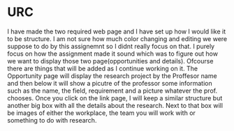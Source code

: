 # URC
I have made the two required web page and I have set up how I would like it 
to be structure. I am not sure how much color changing and editing we were 
suppose to do by this assignemnt so I didnt really focus on that. I purely 
focus on how the assignment made it sound which was to figure out how we 
want to display those two page(opportunities and details). Ofcourse there 
are things that will be added as I continue working on it. 
The Opportunity page will display the research project by the Proffesor name 
and then below it will show a picutre of the professor some information such 
as the name, the field, requirement and a picture whatever the prof. chooses.
Once you click on the link page, I will keep a similar structure but another big 
box with all the details about the research. Next to that box will be images of 
either the workplace, the team you will work with or something to do with research.

